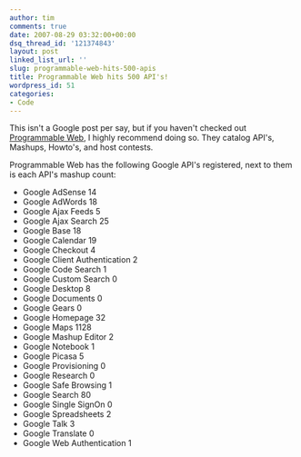 ```yaml
---
author: tim
comments: true
date: 2007-08-29 03:32:00+00:00
dsq_thread_id: '121374843'
layout: post
linked_list_url: ''
slug: programmable-web-hits-500-apis
title: Programmable Web hits 500 API's!
wordpress_id: 51
categories:
- Code
---
```


This isn't a Google post per say, but if you haven't checked out [Programmable
Web](http://programmableweb.com), I highly recommend doing so. They catalog
API's, Mashups, Howto's, and host contests.  
  
Programmable Web has the following Google API's registered, next to them is
each API's mashup count:  
  
* Google AdSense 14  
* Google AdWords 18  
* Google Ajax Feeds 5  
* Google Ajax Search 25  
* Google Base 18  
* Google Calendar 19  
* Google Checkout 4  
* Google Client Authentication 2  
* Google Code Search 1  
* Google Custom Search 0  
* Google Desktop 8  
* Google Documents 0  
* Google Gears 0  
* Google Homepage 32  
* Google Maps 1128  
* Google Mashup Editor 2  
* Google Notebook 1  
* Google Picasa 5  
* Google Provisioning 0  
* Google Research 0  
* Google Safe Browsing 1  
* Google Search 80  
* Google Single SignOn 0  
* Google Spreadsheets 2  
* Google Talk 3  
* Google Translate 0  
* Google Web Authentication 1  

